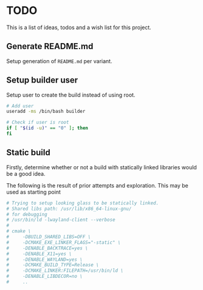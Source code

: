 # TODO
This is a list of ideas, todos and a wish list for this project.
## Generate README.md
Setup generation of `README.md` per variant.
## Setup builder user
Setup user to create the build instead of using root.
```bash
# Add user
useradd -ms /bin/bash builder

# Check if user is root
if [ "$(id -u)" == "0" ]; then
fi
```
## Static build
Firstly, determine whether or not a build with statically linked libraries would be a good idea.

The following is the result of prior attempts and exploration. 
This may be used as starting point
```bash
# Trying to setup looking glass to be statically linked.
# Shared libs path: /usr/lib/x86_64-linux-gnu/
# for debugging
# /usr/bin/ld -lwayland-client --verbose
# 
# cmake \
#     -DBUILD_SHARED_LIBS=OFF \
#     -DCMAKE_EXE_LINKER_FLAGS="-static" \
#     -DENABLE_BACKTRACE=yes \
#     -DENABLE_X11=yes \
#     -DENABLE_WAYLAND=yes \
#     -DCMAKE_BUILD_TYPE=Release \
#     -DCMAKE_LINKER:FILEPATH=/usr/bin/ld \
#     -DENABLE_LIBDECOR=no \
#     ..
```